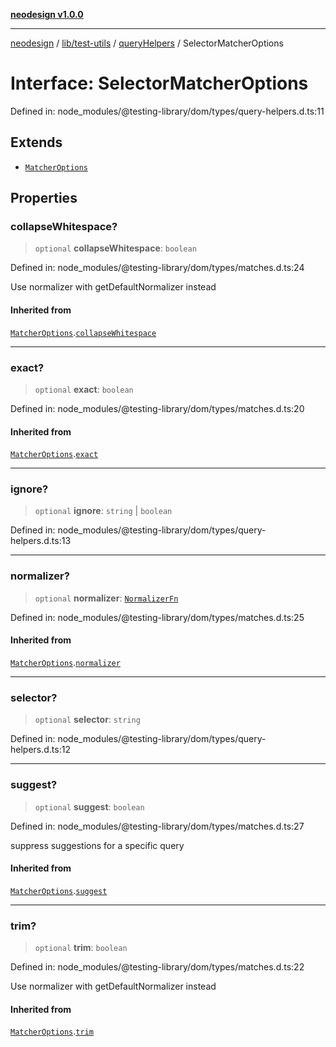 [**neodesign v1.0.0**](../../../../../README.md)

***

[neodesign](../../../../../modules.md) / [lib/test-utils](../../../README.md) / [queryHelpers](../README.md) / SelectorMatcherOptions

# Interface: SelectorMatcherOptions

Defined in: node\_modules/@testing-library/dom/types/query-helpers.d.ts:11

## Extends

- [`MatcherOptions`](../../../interfaces/MatcherOptions.md)

## Properties

### collapseWhitespace?

> `optional` **collapseWhitespace**: `boolean`

Defined in: node\_modules/@testing-library/dom/types/matches.d.ts:24

Use normalizer with getDefaultNormalizer instead

#### Inherited from

[`MatcherOptions`](../../../interfaces/MatcherOptions.md).[`collapseWhitespace`](../../../interfaces/MatcherOptions.md#collapsewhitespace)

***

### exact?

> `optional` **exact**: `boolean`

Defined in: node\_modules/@testing-library/dom/types/matches.d.ts:20

#### Inherited from

[`MatcherOptions`](../../../interfaces/MatcherOptions.md).[`exact`](../../../interfaces/MatcherOptions.md#exact)

***

### ignore?

> `optional` **ignore**: `string` \| `boolean`

Defined in: node\_modules/@testing-library/dom/types/query-helpers.d.ts:13

***

### normalizer?

> `optional` **normalizer**: [`NormalizerFn`](../../../type-aliases/NormalizerFn.md)

Defined in: node\_modules/@testing-library/dom/types/matches.d.ts:25

#### Inherited from

[`MatcherOptions`](../../../interfaces/MatcherOptions.md).[`normalizer`](../../../interfaces/MatcherOptions.md#normalizer)

***

### selector?

> `optional` **selector**: `string`

Defined in: node\_modules/@testing-library/dom/types/query-helpers.d.ts:12

***

### suggest?

> `optional` **suggest**: `boolean`

Defined in: node\_modules/@testing-library/dom/types/matches.d.ts:27

suppress suggestions for a specific query

#### Inherited from

[`MatcherOptions`](../../../interfaces/MatcherOptions.md).[`suggest`](../../../interfaces/MatcherOptions.md#suggest)

***

### trim?

> `optional` **trim**: `boolean`

Defined in: node\_modules/@testing-library/dom/types/matches.d.ts:22

Use normalizer with getDefaultNormalizer instead

#### Inherited from

[`MatcherOptions`](../../../interfaces/MatcherOptions.md).[`trim`](../../../interfaces/MatcherOptions.md#trim)
